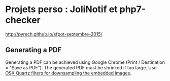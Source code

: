 # Projets perso : JoliNotif et php7-checker

http://pyrech.github.io/sfpot-septembre-2015/


## Generating a PDF

Generating a PDF can be achieved using Google Chrome (Print / Destination = "Save as PDF"). The generated PDF must be shrinked if too large. Use [OSX Quartz filters for downsampling the embedded images](http://meyerweb.com/eric/thoughts/2010/02/25/better-pdf-file-size-reduction-in-os-x/).

